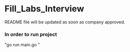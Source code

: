 # Fill_Labs_Interview
README file will be updated as soon as  company approved.


### In order to run project
"go run main.go "
